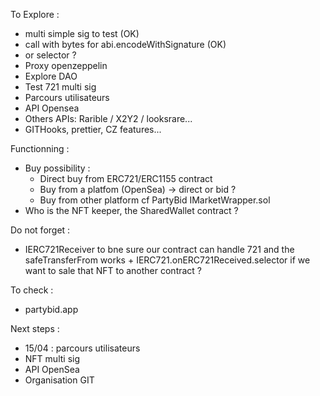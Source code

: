 To Explore :
* multi simple sig to test (OK)
* call with bytes for abi.encodeWithSignature (OK)
* or selector ?
* Proxy openzeppelin
* Explore DAO
* Test 721 multi sig
* Parcours utilisateurs
* API Opensea
* Others APIs: Rarible / X2Y2 / looksrare...
* GITHooks, prettier, CZ features... 

Functionning :
* Buy possibility : 
  * Direct buy from ERC721/ERC1155 contract
  * Buy from a platfom (OpenSea) -> direct or bid ?
  * Buy from other platform cf PartyBid IMarketWrapper.sol
* Who is the NFT keeper, the SharedWallet contract ?

Do not forget :
* IERC721Receiver to bne sure our contract can handle 721 and the safeTransferFrom works + IERC721.onERC721Received.selector if we want to sale that NFT to another contract ?

To check :
* partybid.app

Next steps :
* 15/04 : parcours utilisateurs
* NFT multi sig
* API OpenSea
* Organisation GIT

